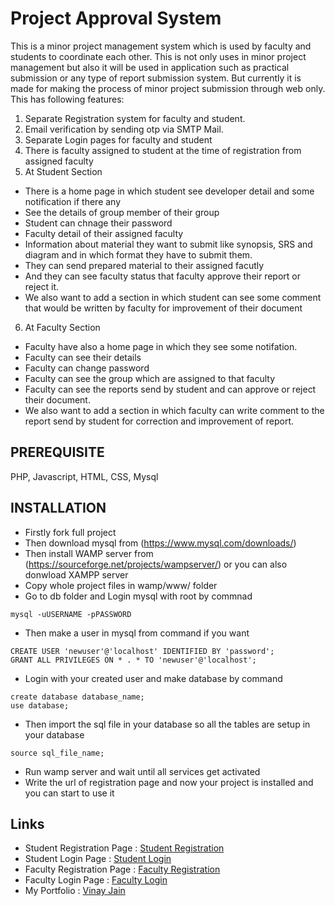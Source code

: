 # Project Approval System
This is a minor project management system which is used by faculty and students to coordinate each other. This is not only uses
in minor project management but also it will be used in application such as practical submission or any type of report submission system.
But currently it is made for making the process of minor project submission through web only.
This has following features:
1) Separate Registration system for faculty and student.
2) Email verification by sending otp via SMTP Mail.
3) Separate Login pages for faculty and student
4) There is faculty assigned to student at the time of registration from assigned faculty
5) At Student Section
* There is a home page in which student see developer detail and some notification if there any
* See the details of group member of their group
* Student can chnage their password
* Faculty detail of their assigned faculty
* Information about material they want to submit like synopsis, SRS and diagram and in which format they have to submit them.
* They can send prepared material to their assigned facutly
* And they can see faculty status that faculty approve their report or reject it.
* We also want to add a section in which student can see some comment that would be written by faculty for improvement of their document
6) At Faculty Section
* Faculty have also a home page in which they see some notifation.
* Faculty can see their details
* Faculty can change password
* Faculty can see the group which are assigned to that faculty
* Faculty can see the reports send by student and can approve or reject their document.
* We also want to add a section in which faculty can write comment to the report send by student for correction and improvement of report.

## PREREQUISITE
PHP, Javascript, HTML, CSS, Mysql

## INSTALLATION
* Firstly fork full project
* Then download mysql from (https://www.mysql.com/downloads/)
* Then install WAMP server from (https://sourceforge.net/projects/wampserver/) or you can also donwload XAMPP server
* Copy whole project files in wamp/www/ folder
* Go to db folder and Login mysql with root by commnad
```
mysql -uUSERNAME -pPASSWORD
```
* Then make a user in mysql from command if you want
```
CREATE USER 'newuser'@'localhost' IDENTIFIED BY 'password';
GRANT ALL PRIVILEGES ON * . * TO 'newuser'@'localhost';
```
* Login with your created user and make database by command
```
create database database_name;
use database;
```
* Then import the sql file in your database so all the tables are setup in your database
```
source sql_file_name;
```
* Run wamp server and wait until all services get activated
* Write the url of registration page and now your project is installed and you can start to use it

## Links
* Student Registration Page : [Student Registration](http://projectapprovalsystem.000webhostapp.com/projectApprovalSystem/studentRegistrationPage.html)
* Student Login Page : [Student Login](http://projectapprovalsystem.000webhostapp.com/projectApprovalSystem/studentLoginPage.php)
* Faculty Registration Page : [Faculty Registration](http://projectapprovalsystem.000webhostapp.com/projectApprovalSystem/facultyRegistration.php)
* Faculty Login Page : [Faculty Login](http://projectapprovalsystem.000webhostapp.com/projectApprovalSystem/facultyLogin.php)
* My Portfolio : [Vinay Jain](http://vinayjain.herokuapp.com/)
